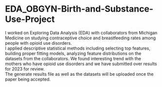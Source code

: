 # EDA_OBGYN-Birth-and-Substance-Use-Project

I worked on Exploring Data Analysis (EDA) with collaborators from Michigan Medicine on studying contraceptive choice and breastfeeding rates among people with opioid use disorders.
<br/>
I applied descriptive statistical methods including selecting top features, building proper fitting models, analyzing feature distributions on the datasets from the collaborators. We found interesting trend with the mothers who have opioid use disorders and we have submitted over results for 2023 for review.
<br/>
The generate results file as well as the datasets will be uploaded once the paper being accepted.

